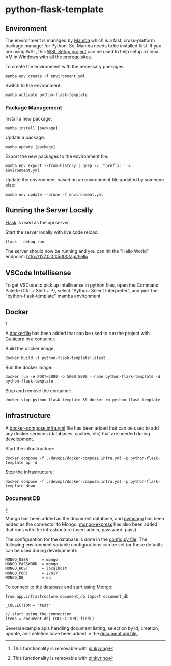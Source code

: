 # python-flask-template

## Environment

The environment is managed by [Mamba](https://github.com/mamba-org/mamba) which is a fast, cross-platform package manager for Python.
So, Mamba needs to be installed first.
If you are using WSL, this [WSL Setup project](https://github.com/CaseyHaralson/wsl-setup) can be used to help setup a Linux VM in Windows with all the prerequisites.

To create the environment with the necessary packages:

```
mamba env create -f environment.yml
```

Switch to the environment:

```
mamba activate python-flask-template
```

### Package Management

Install a new package: 

```
mamba install [package]
```

Update a package:

```
mamba update [package]
```

Export the new packages to the environment file:

```
mamba env export --from-history | grep -v '^prefix: ' > environment.yml
```

Update the environment based on an environment file updated by someone else:

```
mamba env update --prune -f environment.yml
```

## Running the Server Locally

[Flask](https://flask.palletsprojects.com/en/3.0.x/) is used as the api server.

Start the server locally with live code reload:

```
flask --debug run
```

The server should now be running and you can hit the "Hello World" endpoint: http://127.0.0.1:5000/api/hello

## VSCode Intellisense

To get VSCode to pick up intellisense in python files, open the Command Palette (Ctrl + Shift + P), select "Python: Select Interpreter", and pick the "python-flask-template" mamba environment.

[//]: # (.pinkyring=DOCKER)

## Docker

[^1]

A [dockerfile](./Dockerfile) has been added that can be used to run the project with [Gunicorn](https://gunicorn.org/) in a container.

Build the docker image:

```
docker build -t python-flask-template:latest .
```

Run the docker image:

```
docker run -e PORT=5000 -p 5000:5000 --name python-flask-template -d python-flask-template
```

Stop and remove the container:

```
docker stop python-flask-template && docker rm python-flask-template
```

[//]: # (.pinkyring=DOCKER.end)

## Infrastructure

A [docker-compose.infra.yml](./devops/docker-compose.infra.yml) file has been added that can be used to add any docker services (databases, caches, etc) that are needed during development.

Start the infrastructure:

```
docker compose -f ./devops/docker-compose.infra.yml -p python-flask-template up -d
```

Stop the infrastructure:

```
docker compose -f ./devops/docker-compose.infra.yml -p python-flask-template down
```

[//]: # (.pinkyring=MONGO)

### Document DB

[^1]

Mongo has been added as the document database, and [pymongo](https://pymongo.readthedocs.io/en/stable/) has been added as the connector to Mongo.
[mongo-express](https://github.com/mongo-express/mongo-express) has also been added that runs with the infrastructure (user: admin, password: pass).

The configuration for the database is done in the [config.py file](./app/infrastructure/document_db/config.py).
The following environment variable configurations can be set (or these defaults can be used during development):

```
MONGO_USER      = mongo
MONGO_PASSWORD  = mongo
MONGO_HOST      = localhost
MONGO_PORT      = 27017
MONGO_DB        = db
```

To connect to the database and start using Mongo:

```
from app.infrastructure.document_db import document_db

_COLLECTION = "test"

// start using the connection
items = document_db[_COLLECTION].find()
```

Several example apis handling document listing, selection by id, creation, update, and deletion have been added in the [document api file.](./app/api/document.py)

[//]: # (.pinkyring=MONGO.end)

[^1]: This functionality is removable with [pinkyring](https://www.npmjs.com/package/pinkyring)
